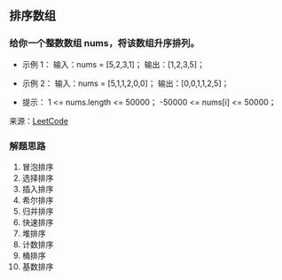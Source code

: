 ## 排序数组

### 给你一个整数数组 nums，将该数组升序排列。
* 示例 1：
输入：nums = [5,2,3,1]；
输出：[1,2,3,5]；

* 示例 2：
输入：nums = [5,1,1,2,0,0]；
输出：[0,0,1,1,2,5]；

* 提示：
1 <= nums.length <= 50000；
-50000 <= nums[i] <= 50000；

来源：[LeetCode](https://leetcode-cn.com/problems/sort-an-array/)


### 解题思路
1. 冒泡排序
2. 选择排序
3. 插入排序
4. 希尔排序
5. 归并排序
6. 快速排序
7. 堆排序
8. 计数排序
9. 桶排序
10. 基数排序
